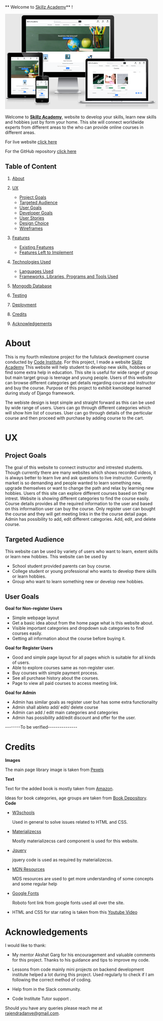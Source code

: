 ** Welcome to [Skillz Academy](https://skillz-academy.herokuapp.com/)** !

![Responsive Design](./media/responsivescreenshot.png)

Welcome to **[Skillz Academy](https://skillz-academy.herokuapp.com/)**, website to develop your skills, learn new skills and hobbies just by form your home. This site will connect worldwide experts from different areas to the who can provide online courses in different areas.

For live website [click here](https://skillz-academy.herokuapp.com/)

For the GitHub repository [click here](https://github.com/rajendradanve/skillzacademy)


##   **Table of Content**

 1. [About](#About)
 2. [UX](#UX)
    *   [Project Goals](#project-goals)
    *   [Targeted Audience](#targeted-audience)
    *   [User Goals](#user-goals)
    *   [Developer Goals](#developer-goals)
    *   [User Stories](#user-stories)
    *   [Design Choice](#design-choice)
    *   [Wireframes](#wireframes)

 2. [Features](#features)
    *   [Existing Features](#existing-features)
    *   [Features Left to Implement](#features-left-to-implement)

3.  [Technologies Used](#technologies-used)
    *   [Languages Used](#languages-used)
    *   [Frameworks, Libraries, Programs and Tools Used](#frameworks-libraries-programs-and-tools-used)
   
4. [Mongodb Database](#mongodb-database) 

5. [Testing](#testing)

5. [Deployment](#deployment)

6. [Credits](#credits)

7. [Acknowledgements](#acknowledgements)

# **About**
This is my fourth milestone project for the fullstack development course conducted by [Code Institute](https://codeinstitute.net/global/). For this project, I made a website [Skillz Academy](https://skillz-academy.herokuapp.com/) This website will help student to develop new skills, hobbies or find some extra help in education. 
This site is useful for wide range of group but main target group is teenage and young people.
Users of this website can browse different categories get details regarding course and instructor and buy the course. Purpose of this project to exhibit kwnoldege learned during study of Django framework. 

The webiste design is kept simple and straight forward as this can be used by wide range of users. 
Users can go through different categories which will show him list of courses. User can go through details of the perticular course and then proceed with purchase by adding course to the cart. 

# **UX**

##  **Project Goals**
The goal of this website to connect instructor and intrested students.
Though currently there are many websites which shows recorded videos, it is always better to learn live and ask questions to live instructor.
Currently market is so demanding and people wanted to learn something new, upgrade themselves or want to change the path and relax by learning new hobbies. 
Users of this site can explore different courses based on their intrest.
Website is showing different categories to find the course easily.
Course details provides all the required information to the user and based on this informaition user can buy the course. Only register user can bought the course and they will get meeting links in the the course detail page. 
Admin has possibility to add, edit different categories. Add, edit, and delete course. 


## **Targeted Audience**
This website can be used by variety of users who want to learn, extent skills or learn new hobbies.
This website can be used by
- School student provided parents can buy course.
- College student or young professional who wants to develop there skills or learn hobbies.
- Group who want to learn something new or develop new hobbies. 

## **User Goals**

**Goal for Non-register Users**

*   Simple webpage layout
*   Get a basic idea about from the home page what is this website about. 
*   Visible important categories and dropdown sub categories to find courses easily.
*   Getting all information about the course before buying it. 


**Goal for Register Users**

*   Good and simple page layout for all pages which is suitable for all kinds of users.
*   Able to explore courses same as non-register user.  
*   Buy courses with simple payment process.
*   See all purchase history about the courses. 
*   Page to view all paid courses to access meeting link.

**Goal for Admin**

*   Admin has similar goals as register user but has some extra functionality
*   Admin shall ableto add/ edit/ delete course
*   Admin can add / edit main categories and categories
*   Admin has possibility add/edit discount and offer for the user.


--------To be verified---------------
# **Credits**

**Images**

The main page library image is taken from [Pexels](https://www.pexels.com/photo/row-of-books-in-shelf-256541/)

**Text**

Text for the added book is mostly taken from [Amazon](https://www.amazon.com/).

Ideas for book categories, age groups are taken from [Book Depository](https://www.bookdepository.com/).
**Code**

- [W3schools](https://www.w3schools.com/) 

  Used in general to solve issues related to HTML and CSS.
 
- [Materializecss](https://materializecss.com/)

  Mostly materializecss card component is used for this website. 

- [Jquery](https://jquery.com/)

  jquery code is used as required by materializecss.

- [MDN Resources](https://developer.mozilla.org/en-US/docs/Web/Reference)

    MDS resources are used to get more understanding of some concepts and some regular help

- [Google Fonts](https://fonts.google.com/)
   
   Roboto font link from google fonts used all over the site.

- HTML and CSS for star rating is taken from this [Youtube Video](https://www.youtube.com/watch?v=zDHC4r5eCdY)



# **Acknowledgements**

I would like to thank:

- My mentor Akshat Garg for his encouragement and valuable comments for this project. 
Thanks to his guidance and tips to improve my code.

- Lessons from code mainly mini projects on backend development institute helped a lot during this project. Used regularly to check if I am following the correct method of coding.

- Help from in the Slack community.

- Code Institute Tutor support .

Should you have any queries please reach me at rajendradanve@gmail.com.